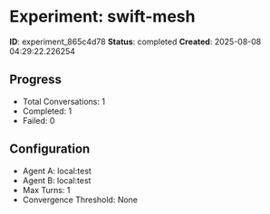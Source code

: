# Experiment: swift-mesh

**ID**: experiment_865c4d78
**Status**: completed
**Created**: 2025-08-08 04:29:22.226254

## Progress

- Total Conversations: 1
- Completed: 1
- Failed: 0

## Configuration

- Agent A: local:test
- Agent B: local:test
- Max Turns: 1
- Convergence Threshold: None
